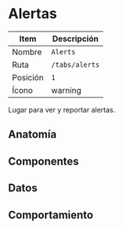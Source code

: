 # Alertas

| Item     | Descripción                                            |
| -------- | ------------------------------------------------------ |
| Nombre   | `Alerts`                                               |
| Ruta     | `/tabs/alerts`                                         |
| Posición | `1`                                                    |
| Ícono    | <span class="material-symbols-outlined">warning</span> |

Lugar para ver y reportar alertas.

## Anatomía

## Componentes

## Datos

## Comportamiento

